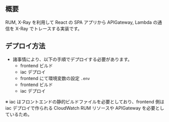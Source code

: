 ## 概要

RUM, X-Ray を利用して React の SPA アプリから APIGateway, Lambda の通信を X-Ray でトレースする実装です。

## デプロイ方法

- 諸事情により、以下の手順でデプロイする必要があります。
  - frontend ビルド
  - iac デプロイ
  - frontend にて環境変数の設定 `.env`
  - frontend ビルド
  - iac デプロイ

※ iac はフロントエンドの静的ビルドファイルを必要としており、frontend 側は iac デプロイで作られる CloudWatch RUM リソースや APIGateway を必要としているため。
